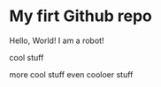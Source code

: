 # My firt Github repo

Hello, World! I am a robot!

cool stuff

more cool stuff
 even cooloer stuff

